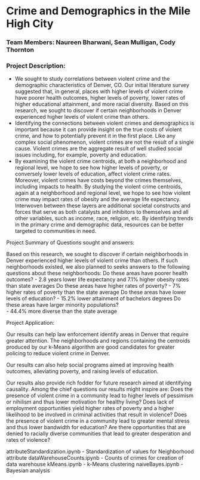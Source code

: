 # Crime and Demographics in the Mile High City
### Team Members: Naureen Bharwani, Sean Mulligan, Cody Thornton

### Project Description:

- We sought to study correlations between violent crime and the demographic characteristics of Denver, CO. Our initial literature survey suggested that, in general, places with higher levels of violent crime have poorer health outcomes, higher levels of poverty, lower rates of higher educational attainment, and more racial diversity. Based on this research, we sought to discover if certain neighborhoods in Denver experienced higher levels of violent crime than others.
- Identifying the connections between violent crimes and demographics is important because it can provide insight on the true costs of violent crime, and how to potentially prevent it in the first place.	Like any complex social phenomenon, violent crimes are not the result of a single cause. Violent crimes are the aggregate result of well studied social issues including, for example, poverty and education.
- By examining the violent crime centroids, at both a neighborhood and regional level, we hope to see how higher levels of 
poverty, or conversely lower levels of education, affect violent crime rates. Moreover, violent crimes have costs beyond the crimes themselves, including impacts to health. By studying the violent crime centroids, again at a neighborhood and regional level, we hope to see how violent crime may impact rates of obesity and the average life expectancy. Interwoven between these layers are additional societal constructs and forces that serve as both catalysts and inhibitors to themselves and all other variables, such as income, race, religion, etc.  By identifying trends in the primary crime and demographic data, resources can be better targeted to communities in need.


Project Summary of Questions sought and answers:

Based on this research, we sought to discover if certain neighborhoods in Denver experienced higher levels of violent crime than others. If such neighborhoods existed, 
we also planned to seeks answers to the following questions about these neighborhoods:
    Do these areas have poorer health outcomes?
            - 2.8 years lower life expectancy and 7.1% higher obesity rates than state averages
    Do these areas have higher rates of poverty?
            - 7% higher rates of poverty than the state average
    Do these areas have lower levels of education?
            - 15.2% lower attainment of bachelors degrees
    Do these areas have larger minority populations?  
            - 44.4% more diverse than the state average 
            
            
Project Application:

Our results can help law enforcement identify areas in Denver that require greater attention. The neighborhoods and regions containing the centroids produced by our k-Means
algorithm are good candidates for greater policing to reduce violent crime in Denver. 

Our results can also help social programs aimed at improving health outcomes, alleviating poverty, and raising levels of education. 

Our results also provide rich fodder for future research aimed at identifying causality. Among the chief questions our results might inspire are: 
Does the presence of violent crime in a community lead to higher levels of pessimism or nihilism and thus lower motivation for healthy living?
Does lack of employment opportunities yield higher rates of poverty and a higher likelihood to be involved in criminal activities that result in violence?
Does the presence of violent crime in a community lead to greater mental stress and thus lower bandwidth for education?
Are there opportunities that are denied to racially diverse communities that lead to greater desperation and rates of violence?



attributeStandardization.ipynb - Standardization of values for Neighborhood attribute
dataWarehouseCounts.ipynb - Counts of crimes for creation of data warehouse
kMeans.ipynb - k-Means clustering
naiveBayes.ipynb - Bayesian analysis
